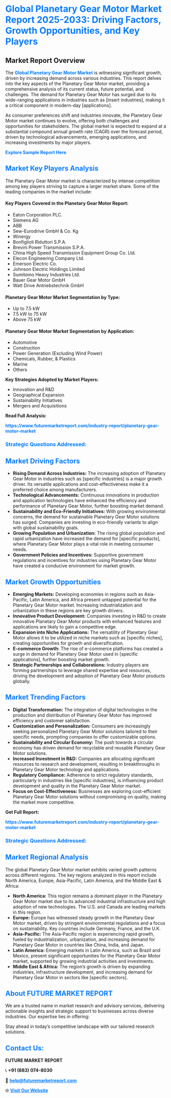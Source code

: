 <h1 style="color: #007BFF;">Global Planetary Gear Motor Market Report 2025-2033: Driving Factors, Growth Opportunities, and Key Players</h1>

<section id="overview">
<h2>Market Report Overview</h2>
<p>The <a href="https://www.futuremarketreport.com/industry-report/planetary-gear-motor-market" style="color: #007BFF; text-decoration: none;"><strong>Global Planetary Gear Motor Market</strong></a> is witnessing significant growth, driven by increasing demand across various industries. This report delves into the key aspects of the Planetary Gear Motor market, providing a comprehensive analysis of its current status, future potential, and challenges. The demand for Planetary Gear Motor has surged due to its wide-ranging applications in industries such as [insert industries], making it a critical component in modern-day [applications].</p>
<p>As consumer preferences shift and industries innovate, the Planetary Gear Motor market continues to evolve, offering both challenges and opportunities for stakeholders. The global market is expected to expand at a substantial compound annual growth rate (CAGR) over the forecast period, driven by technological advancements, emerging applications, and increasing investments by major players.</p>
</section>

<section id="overview">
<p><a href="https://www.futuremarketreport.com/request-sample/reportId=53951" style="color: #007BFF; text-decoration: none;"><strong>Explore Sample Report Here</strong></a></p>
</section>

<section id="key-players">
<h2 style="color: #007BFF;">Market Key Players Analysis</h2>
<p>The Planetary Gear Motor market is characterized by intense competition among key players striving to capture a larger market share. Some of the leading companies in the market include:</p>
<h4>Key Players Covered in the Planetary Gear Motor Report:</h4>
<ul><li>Eaton Corporation PLC.</li><li>Siemens AG</li><li>ABB</li><li>Sew-Eurodrive GmbH &amp; Co. Kg</li><li>Winergy</li><li>Bonfiglioli Riduttori S.P.A.</li><li>Brevini Power Transmission S.P.A.</li><li>China High Speed Transmission Equipment Group Co. Ltd.</li><li>Elecon Engineering Company Ltd.</li><li>Emerson Electric Co.</li><li>Johnson Electric Holdings Limited</li><li>Sumitomo Heavy Industries Ltd.</li><li>Bauer Gear Motor GmbH</li><li>Watt Drive Antriebstechnik GmbH</li></ul>
<h4>Planetary Gear Motor Market Segmentation by Type:</h4>
<ul><li>Up to 7.5 kW</li><li>7.5 kW to 75 kW</li><li>Above 75 kW</li></ul>

<h4>Planetary Gear Motor Market Segmentation by Application:</h4>
<ul><li>Automotive</li><li>Construction</li><li>Power Generation (Excluding Wind Power)</li><li>Chemicals, Rubber, &amp; Plastics</li><li>Marine</li><li>Others</li></ul>
<p><strong>Key Strategies Adopted by Market Players:</strong></p>
<ul>
<li>Innovation and R&D</li>
<li>Geographical Expansion</li>
<li>Sustainability Initiatives</li>
<li>Mergers and Acquisitions</li>
</ul>
</section>

<section>
<p><strong>Read Full Analysis: </strong></p><a href="https://www.futuremarketreport.com/industry-report/planetary-gear-motor-market" style="color: #007BFF; text-decoration: none;"><strong>https://www.futuremarketreport.com/industry-report/planetary-gear-motor-market</strong></a>
<h3 style="color: #007BFF;">Strategic Questions Addressed:</h3>
</section>

<section id="driving-factors">
<h2 style="color: #007BFF;">Market Driving Factors</h2>
<ul>
<li><strong>Rising Demand Across Industries:</strong> The increasing adoption of Planetary Gear Motor in industries such as [specific industries] is a major growth driver. Its versatile applications and cost-effectiveness make it a preferred choice among manufacturers.</li>
<li><strong>Technological Advancements:</strong> Continuous innovations in production and application technologies have enhanced the efficiency and performance of Planetary Gear Motor, further boosting market demand.</li>
<li><strong>Sustainability and Eco-Friendly Initiatives:</strong> With growing environmental concerns, the demand for sustainable Planetary Gear Motor solutions has surged. Companies are investing in eco-friendly variants to align with global sustainability goals.</li>
<li><strong>Growing Population and Urbanization:</strong> The rising global population and rapid urbanization have increased the demand for [specific products], where Planetary Gear Motor plays a vital role in meeting consumer needs.</li>
<li><strong>Government Policies and Incentives:</strong> Supportive government regulations and incentives for industries using Planetary Gear Motor have created a conducive environment for market growth.</li>
</ul>
</section>

<section id="growth-opportunities">
<h2 style="color: #007BFF;">Market Growth Opportunities</h2>
<ul>
<li><strong>Emerging Markets:</strong> Developing economies in regions such as Asia-Pacific, Latin America, and Africa present untapped potential for the Planetary Gear Motor market. Increasing industrialization and urbanization in these regions are key growth drivers.</li>
<li><strong>Innovative Product Development:</strong> Companies investing in R&D to create innovative Planetary Gear Motor products with enhanced features and applications are likely to gain a competitive edge.</li>
<li><strong>Expansion into Niche Applications:</strong> The versatility of Planetary Gear Motor allows it to be utilized in niche markets such as [specific niches], creating opportunities for growth and diversification.</li>
<li><strong>E-commerce Growth:</strong> The rise of e-commerce platforms has created a surge in demand for Planetary Gear Motor used in [specific applications], further boosting market growth.</li>
<li><strong>Strategic Partnerships and Collaborations:</strong> Industry players are forming partnerships to leverage shared expertise and resources, driving the development and adoption of Planetary Gear Motor products globally.</li>
</ul>
</section>

<section id="trending-factors">
<h2 style="color: #007BFF;">Market Trending Factors</h2>
<ul>
<li><strong>Digital Transformation:</strong> The integration of digital technologies in the production and distribution of Planetary Gear Motor has improved efficiency and customer satisfaction.</li>
<li><strong>Customization and Personalization:</strong> Consumers are increasingly seeking personalized Planetary Gear Motor solutions tailored to their specific needs, prompting companies to offer customizable options.</li>
<li><strong>Sustainability and Circular Economy:</strong> The push towards a circular economy has driven demand for recyclable and reusable Planetary Gear Motor solutions.</li>
<li><strong>Increased Investment in R&D:</strong> Companies are allocating significant resources to research and development, resulting in breakthroughs in Planetary Gear Motor technology and applications.</li>
<li><strong>Regulatory Compliance:</strong> Adherence to strict regulatory standards, particularly in industries like [specific industries], is influencing product development and quality in the Planetary Gear Motor market.</li>
<li><strong>Focus on Cost-Effectiveness:</strong> Businesses are exploring cost-efficient Planetary Gear Motor solutions without compromising on quality, making the market more competitive.</li>
</ul>
</section>

<section>
<p><strong>Get Full Report: </strong></p><a href="https://www.futuremarketreport.com/industry-report/planetary-gear-motor-market" style="color: #007BFF; text-decoration: none;"><strong>https://www.futuremarketreport.com/industry-report/planetary-gear-motor-market</strong></a>
<h3 style="color: #007BFF;">Strategic Questions Addressed:</h3>
</section>


<section id="regional-analysis">
<h2 style="color: #007BFF;">Market Regional Analysis</h2>
<p>The global Planetary Gear Motor market exhibits varied growth patterns across different regions. The key regions analyzed in this report include North America, Europe, Asia-Pacific, Latin America, and the Middle East & Africa:</p>
<ul>
<li><strong>North America:</strong> This region remains a dominant player in the Planetary Gear Motor market due to its advanced industrial infrastructure and high adoption of new technologies. The U.S. and Canada are leading markets in this region.</li>
<li><strong>Europe:</strong> Europe has witnessed steady growth in the Planetary Gear Motor market, driven by stringent environmental regulations and a focus on sustainability. Key countries include Germany, France, and the U.K.</li>
<li><strong>Asia-Pacific:</strong> The Asia-Pacific region is experiencing rapid growth, fueled by industrialization, urbanization, and increasing demand for Planetary Gear Motor in countries like China, India, and Japan.</li>
<li><strong>Latin America:</strong> Emerging markets in Latin America, such as Brazil and Mexico, present significant opportunities for the Planetary Gear Motor market, supported by growing industrial activities and investments.</li>
<li><strong>Middle East & Africa:</strong> The region’s growth is driven by expanding industries, infrastructure development, and increasing demand for Planetary Gear Motor in sectors like [specific sectors].</li>
</ul>
</section>

<footer>
<h2 style="color: #007BFF;">About FUTURE MARKET REPORT</h2>
<p>We are a trusted name in market research and advisory services, delivering actionable insights and strategic support to businesses across diverse industries. Our expertise lies in offering:</p>

<p>Stay ahead in today’s competitive landscape with our tailored research solutions.</p>

<h2 style="color: #007BFF;">Contact Us:</h2>
<p><strong>FUTURE MARKET REPORT</strong></p>
<p>📞 <strong>+91 (883) 074-8030</strong></p>
<p>📧 <strong><a href="mailto:help@futuremarketreport.com" style="color: #007BFF;">help@futuremarketreport.com</a></strong></p>
<p>🌐 <strong><a href="https://www.futuremarketreport.com/" style="color: #007BFF;">Visit Our Website</a></strong></p>
</footer>